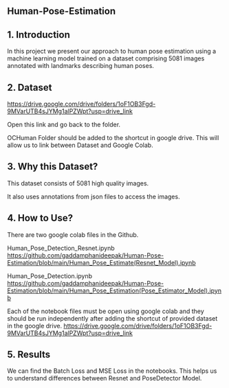 ## Human-Pose-Estimation
## 1. Introduction

In this project we present our approach to human pose estimation using a machine learning model trained on a dataset comprising 5081 images annotated with landmarks describing human poses.


## 2. Dataset

https://drive.google.com/drive/folders/1oF1OB3Fgd-9MVarUTB4sJYMg1alPZWpt?usp=drive_link

Open this link and go back to the folder.

OCHuman Folder should be added to the shortcut in google drive.
This will allow us to link between Dataset and Google Colab.


## 3. Why this Dataset?
This dataset consists of 5081 high quality images.

It also uses annotations from json files to access the images.


## 4. How to Use?
There are two google colab files in the Github.

Human_Pose_Detection_Resnet.ipynb https://github.com/gaddamphanideepak/Human-Pose-Estimation/blob/main/Human_Pose_Estimate(Resnet_Model).ipynb

Human_Pose_Detection.ipynb https://github.com/gaddamphanideepak/Human-Pose-Estimation/blob/main/Human_Pose_Estimation(Pose_Estimator_Model).ipynb

Each of the notebook files must be open using google colab and they should be run independently after adding the shortcut of provided dataset in the google drive.
https://drive.google.com/drive/folders/1oF1OB3Fgd-9MVarUTB4sJYMg1alPZWpt?usp=drive_link


## 5. Results
We can find the Batch Loss and MSE Loss in the notebooks. This helps us to understand differences between Resnet and PoseDetector Model.

